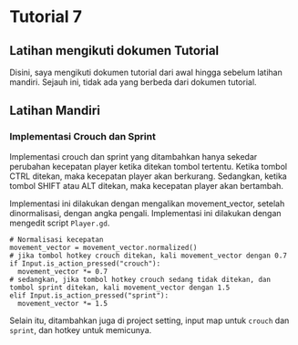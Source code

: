 # Tutorial 7
## Latihan mengikuti dokumen Tutorial
Disini, saya mengikuti dokumen tutorial dari awal hingga sebelum latihan mandiri.
Sejauh ini, tidak ada yang berbeda dari dokumen tutorial.
## Latihan Mandiri
### Implementasi Crouch dan Sprint

Implementasi crouch dan sprint yang ditambahkan hanya sekedar perubahan kecepatan player ketika ditekan tombol tertentu.
Ketika tombol CTRL ditekan, maka kecepatan player akan berkurang.
Sedangkan, ketika tombol SHIFT atau ALT ditekan, maka kecepatan player akan bertambah.

Implementasi ini dilakukan dengan mengalikan movement_vector, setelah dinormalisasi, dengan angka pengali.
Implementasi ini dilakukan dengan mengedit script `Player.gd`.
```
# Normalisasi kecepatan
movement_vector = movement_vector.normalized()
# jika tombol hotkey crouch ditekan, kali movement_vector dengan 0.7
if Input.is_action_pressed("crouch"):
  movement_vector *= 0.7
# sedangkan, jika tombol hotkey crouch sedang tidak ditekan, dan tombol sprint ditekan, kali movement_vector dengan 1.5
elif Input.is_action_pressed("sprint"):
  movement_vector *= 1.5
```

Selain itu, ditambahkan juga di project setting, input map untuk `crouch` dan `sprint`, dan hotkey untuk memicunya.

